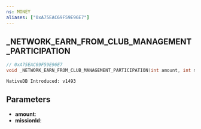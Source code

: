 ```yaml
---
ns: MONEY
aliases: ["0xA75EAC69F59E96E7"]
---
```

## _NETWORK_EARN_FROM_CLUB_MANAGEMENT_PARTICIPATION

```c
// 0xA75EAC69F59E96E7
void _NETWORK_EARN_FROM_CLUB_MANAGEMENT_PARTICIPATION(int amount, int missionId);
```

```
NativeDB Introduced: v1493
```

## Parameters
* **amount**:
* **missionId**: 
